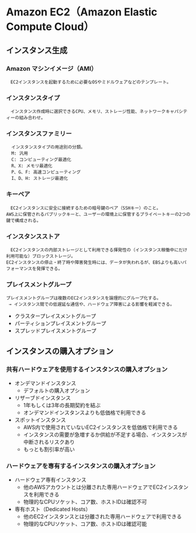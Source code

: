 # Amazon EC2（Amazon Elastic Compute Cloud）
## インスタンス生成
### Amazon マシンイメージ（AMI）  
```
　EC2インスタンスを起動するために必要なOSやミドルウェアなどのテンプレート。
```
  
### インスタンスタイプ  
```
　インスタンス作成時に選択できるCPU、メモリ、ストレージ性能、ネットワークキャパシティーの組み合わせ。
```
  
### インスタンスファミリー
```
  インスタンスタイプの用途別の分類。
  M: 汎用
  C: コンピューティング最適化
  R、X: メモリ最適化
  P、G、F: 高速コンピューティング
  I、D、H: ストレージ最適化
```

### キーペア
```
　EC2インスタンスに安全に接続するための暗号鍵のペア（SSHキー）のこと。
AWS上に保管されるパブリックキーと、ユーザーの環境上に保管するプライベートキーの2つの鍵で構成される。
```

### インスタンスストア
```
　EC2インスタンスの内部ストレージとして利用できる揮発性の（インスタンス稼働中にだけ利用可能な）ブロックストレージ。
EC2インスタンスの停止・終了時や障害発生時には、データが失われるが、EBSよりも高いパフォーマンスを発揮できる。
```

### プレイスメントグループ
```
プレイスメントグループは複数のEC2インスタンスを論理的にグループ化する。
 → インスタンス間での低遅延な通信や、ハードウェア障害による影響を軽減できる。
```
* クラスタープレイスメントグループ
* パーティションプレイスメントグループ
* スプレッドプレイスメントグループ


## インスタンスの購入オプション
### 共有ハードウェアを使用するインスタンスの購入オプション
* オンデマンドインスタンス
  * デフォルトの購入オプション
* リザーブドインスタンス
  * 1年もしくは3年の長期契約を結ぶ
  * オンデマンドインスタンスよりも低価格で利用できる
* スポットインスタンス
  * AWS内で使用されていないEC2インスタンスを低価格で利用できる
  * インスタンスの需要が急増するか供給が不足する場合、インスタンスが中断されるリスクあり
  * もっとも割引率が高い

### ハードウェアを専有するインスタンスの購入オプション
* ハードウェア専有インスタンス
  * 他のAWSアカウントとは分離された専用ハードウェアでEC2インスタンスを利用できる
  * 物理的なCPUソケット、コア数、ホストIDは確認不可
* 専有ホスト（Dedicated Hosts）
  * 他のEC2インスタンスとは分離された専用ハードウェアで利用できる
  * 物理的なCPUソケット、コア数、ホストIDは確認可能

